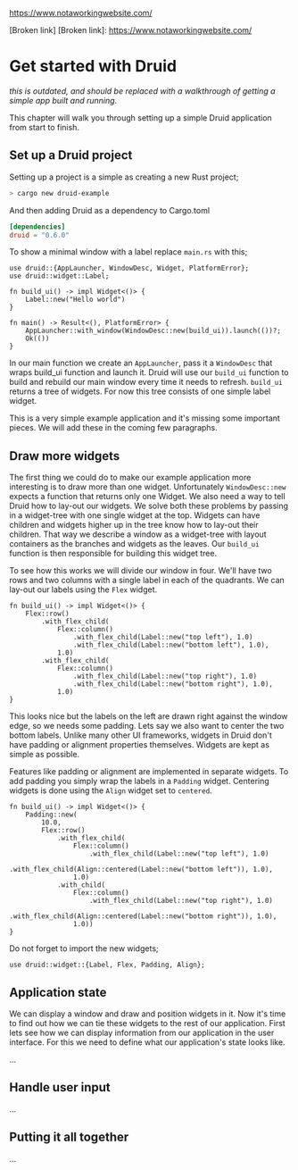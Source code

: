 https://www.notaworkingwebsite.com/

[Broken link] [Broken link]: https://www.notaworkingwebsite.com/

# Get started with Druid
*this is outdated, and should be replaced with a walkthrough of getting a simple
app built and running*.

This chapter will walk you through setting up a simple Druid application from start to finish.

## Set up a Druid project
Setting up a project is a simple as creating a new Rust project;
```bash
> cargo new druid-example
```

And then adding Druid as a dependency to Cargo.toml
```toml
[dependencies]
druid = "0.6.0"
```

To show a minimal window with a label replace `main.rs` with this;
```rust, noplaypen
use druid::{AppLauncher, WindowDesc, Widget, PlatformError};
use druid::widget::Label;

fn build_ui() -> impl Widget<()> {
    Label::new("Hello world")
}

fn main() -> Result<(), PlatformError> {
    AppLauncher::with_window(WindowDesc::new(build_ui)).launch(())?;
    Ok(())
}
```
In our main function we create an `AppLauncher`, pass it a `WindowDesc` that wraps build_ui function and launch it. Druid will use our `build_ui` function to build and rebuild our main window every time it needs to refresh. `build_ui` returns a tree of widgets. For now this tree consists of one simple label widget.

This is a very simple example application and it's missing some important pieces. We will add these in the coming few paragraphs.

## Draw more widgets
The first thing we could do to make our example application more interesting is to draw more than one widget. Unfortunately `WindowDesc::new` expects a function that returns only one Widget. We also need a way to tell Druid how to lay-out our widgets.
We solve both these problems by passing in a widget-tree with one single widget at the top. Widgets can have children and widgets higher up in the tree know how to lay-out their children. That way we describe a window as a widget-tree with layout containers as the branches and widgets as the leaves. Our `build_ui` function is then responsible for building this widget tree.

To see how this works we will divide our window in four. We'll have two rows and two columns with a single label in each of the quadrants. We can lay-out our labels using the `Flex` widget.

```rust, noplaypen
fn build_ui() -> impl Widget<()> {
    Flex::row()
        .with_flex_child(
            Flex::column()
                .with_flex_child(Label::new("top left"), 1.0)
                .with_flex_child(Label::new("bottom left"), 1.0),
            1.0)
        .with_flex_child(
            Flex::column()
                .with_flex_child(Label::new("top right"), 1.0)
                .with_flex_child(Label::new("bottom right"), 1.0),
            1.0)
}
```

This looks nice but the labels on the left are drawn right against the window edge, so we needs some padding. Lets say we also want to center the two bottom labels. Unlike many other UI frameworks, widgets in Druid don't have padding or alignment properties themselves. Widgets are kept as simple as possible.

Features like padding or alignment are implemented in separate widgets. To add padding you simply wrap the labels in a `Padding` widget. Centering widgets is done using the `Align` widget set to `centered`.

```rust, noplaypen
fn build_ui() -> impl Widget<()> {
    Padding::new(
        10.0,
        Flex::row()
            .with_flex_child(
                Flex::column()
                    .with_flex_child(Label::new("top left"), 1.0)
                    .with_flex_child(Align::centered(Label::new("bottom left")), 1.0),
                1.0)
            .with_child(
                Flex::column()
                    .with_flex_child(Label::new("top right"), 1.0)
                    .with_flex_child(Align::centered(Label::new("bottom right")), 1.0),
                1.0))
}
```

Do not forget to import the new widgets;
```rust, noplaypen
use druid::widget::{Label, Flex, Padding, Align};
```

## Application state
We can display a window and draw and position widgets in it. Now it's time to find out how we can tie these widgets to
the rest of our application. First lets see how we can display information from our application in the user interface.
For this we need to define what our application's state looks like.

...

## Handle user input

...

## Putting it all together

...
